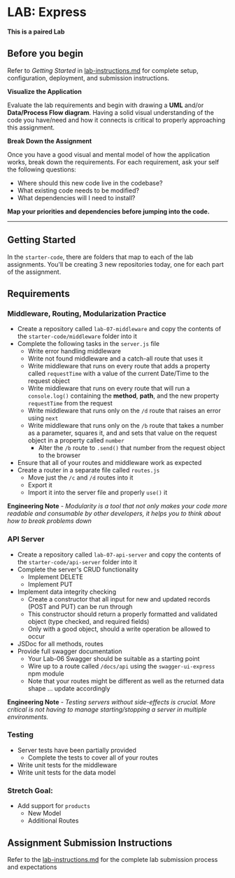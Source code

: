 # LAB: Express

**This is a paired Lab**

## Before you begin
Refer to *Getting Started*  in [lab-instructions.md](../../../reference/submission-instructions/labs.md) for complete setup, configuration, deployment, and submission instructions.

**Visualize the Application**

Evaluate the lab requirements and begin with drawing a **UML** and/or **Data/Process Flow diagram**.  Having a solid visual understanding of the code you have/need and how it connects is critical to properly approaching this assignment.

**Break Down the Assignment**

Once you have a good visual and mental model of how the application works, break down the requirements. For each requirement, ask your self the following questions:

* Where should this new code live in the codebase?
* What existing code needs to be modified?
* What dependencies will I need to install?

**Map your priorities and dependencies before jumping into the code.**

---

## Getting Started
In the `starter-code`, there are folders that map to each of the lab assignments. You'll be creating 3 new repositories today, one for each part of the assignment.

## Requirements

### Middleware, Routing, Modularization Practice
* Create a repository called `lab-07-middleware` and copy the contents of the `starter-code/middleware` folder into it
* Complete the following tasks in the `server.js` file
  * Write error handling middleware
  * Write not found middleware and a catch-all route that uses it
  * Write middleware that runs on every route that adds a property called `requestTime` with a value of the current Date/Time to the request object
  * Write middleware that runs on every route that will run a `console.log()` containing the **method**, **path**, and the new property `requestTime` from the request
  * Write middleware that runs only on the `/d` route that raises an error using `next`
  * Write middleware that runs only on the `/b` route that takes a number as a parameter, squares it, and and sets that value on the request object in a property called `number`
    * Alter the `/b` route to `.send()` that number from the request object to the browser
* Ensure that all of your routes and middleware work as expected
* Create a router in a separate file called `routes.js`
  * Move just the `/c` and `/d` routes into it
  * Export it
  * Import it into the server file and properly `use()` it
  
**Engineering Note** - *Modularity is a tool that not only makes your code more readable and consumable by other developers, it helps you to think about how to break problems down*


### API Server
* Create a repository called `lab-07-api-server` and copy the contents of the `starter-code/api-server` folder into it
* Complete the server's CRUD functionality
  * Implement DELETE
  * Implement PUT
* Implement data integrity checking
  * Create a constructor that all input for new and updated records (POST and PUT) can be run through
  * This constructor should return a properly formatted and validated object (type checked, and required fields)
  * Only with a good object, should a write operation be allowed to occur
* JSDoc for all methods, routes
* Provide full swagger documentation
  * Your Lab-06 Swagger should be suitable as a starting point
  * Wire up to a route called `/docs/api` using the `swagger-ui-express` npm module
  * Note that your routes might be different as well as the returned data shape ... update accordingly

**Engineering Note** - *Testing servers without side-effects is crucial. More critical is not having to manage starting/stopping a server in multiple environments.*

### Testing
* Server tests have been partially provided
  * Complete the tests to cover all of your routes
* Write unit tests for the middleware
* Write unit tests for the data model


### Stretch Goal:
* Add support for `products`
  * New Model
  * Additional Routes


## Assignment Submission Instructions
Refer to the [lab-instructions.md](../../../reference/submission-instructions/labs.md) for the complete lab submission process and expectations
